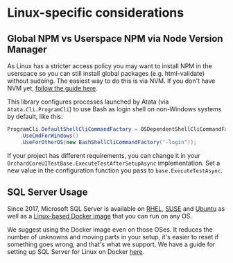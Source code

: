 # Linux-specific considerations

## Global NPM vs Userspace NPM via Node Version Manager

As Linux has a stricter access policy you may want to install NPM in the userspace so you can still install global packages (e.g. html-validate) without sudoing. The easiest way to do this is via NVM. If you don't have NVM yet, [follow the guide here](https://github.com/Lombiq/NPM-Targets/tree/dev#global-npm-vs-userspace-npm-via-node-version-manager-on-linux).

This library configures processes launched by Atata (via `Atata.Cli.ProgramCli`) to use Bash as login shell on non-Windows systems by default, like this:

```csharp
ProgramCli.DefaultShellCliCommandFactory = OSDependentShellCliCommandFactory
    .UseCmdForWindows()
    .UseForOtherOS(new BashShellCliCommandFactory("-login"));
```

If your project has different requirements, you can change it in your `OrchardCoreUITestBase.ExecuteTestAfterSetupAsync` implementation. Set a new value in the configuration function you pass to `base.ExecuteTestAsync`.

## SQL Server Usage

Since 2017, Microsoft SQL Server is available on [RHEL](https://redhat.com/rhel/), [SUSE](https://www.suse.com/products/server/) and [Ubuntu](https://ubuntu.com/) as well as a [Linux-based Docker image](https://hub.docker.com/_/microsoft-mssql-server) that you can run on any OS.

We suggest using the Docker image even on those OSes. It reduces the number of unknowns and moving parts in your setup, it's easier to reset if something goes wrong, and that's what we support. We have a guide for setting up SQL Server for Linux on Docker [here](Configuration.md#using-sql-server-from-a-docker-container).
